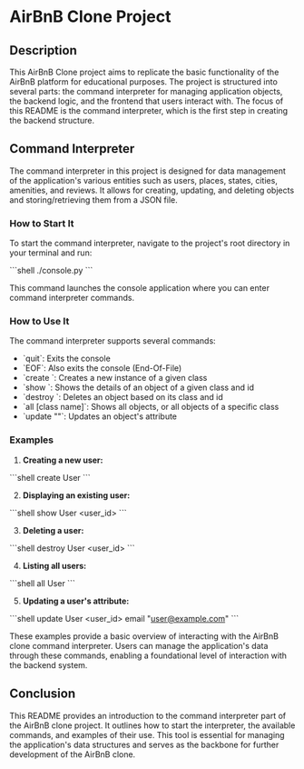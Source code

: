 
# AirBnB Clone Project

## Description

This AirBnB Clone project aims to replicate the basic functionality of the AirBnB platform for educational purposes. The project is structured into several parts: the command interpreter for managing application objects, the backend logic, and the frontend that users interact with. The focus of this README is the command interpreter, which is the first step in creating the backend structure.

## Command Interpreter

The command interpreter in this project is designed for data management of the application's various entities such as users, places, states, cities, amenities, and reviews. It allows for creating, updating, and deleting objects and storing/retrieving them from a JSON file.

### How to Start It

To start the command interpreter, navigate to the project's root directory in your terminal and run:

\`\`\`shell
./console.py
\`\`\`

This command launches the console application where you can enter command interpreter commands.

### How to Use It

The command interpreter supports several commands:

- \`quit\`: Exits the console
- \`EOF\`: Also exits the console (End-Of-File)
- \`create <class name>\`: Creates a new instance of a given class
- \`show <class name> <id>\`: Shows the details of an object of a given class and id
- \`destroy <class name> <id>\`: Deletes an object based on its class and id
- \`all [class name]\`: Shows all objects, or all objects of a specific class
- \`update <class name> <id> <attribute name> "<attribute value>"\`: Updates an object's attribute

### Examples

1. **Creating a new user:**

\`\`\`shell
create User
\`\`\`

2. **Displaying an existing user:**

\`\`\`shell
show User <user_id>
\`\`\`

3. **Deleting a user:**

\`\`\`shell
destroy User <user_id>
\`\`\`

4. **Listing all users:**

\`\`\`shell
all User
\`\`\`

5. **Updating a user's attribute:**

\`\`\`shell
update User <user_id> email "user@example.com"
\`\`\`

These examples provide a basic overview of interacting with the AirBnB clone command interpreter. Users can manage the application's data through these commands, enabling a foundational level of interaction with the backend system.

## Conclusion

This README provides an introduction to the command interpreter part of the AirBnB clone project. It outlines how to start the interpreter, the available commands, and examples of their use. This tool is essential for managing the application's data structures and serves as the backbone for further development of the AirBnB clone.



